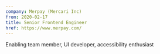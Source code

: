 ```yaml
---
company: Merpay (Mercari Inc)
from: 2020-02-17
title: Senior Frontend Engineer
href: https://www.merpay.com/
---
```


Enabling team member, UI developer, accessibility enthusiast
